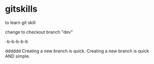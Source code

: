 # gitskills
to learn git skill

change to checkout branch "dev"

-b-b-b-b-b



dddddd
Creating a new branch is quick.
Creating a new branch is quick AND simple.
